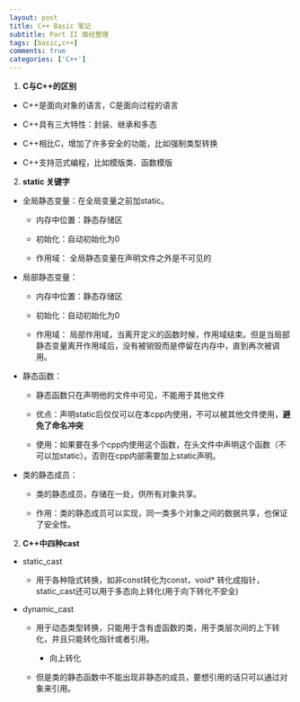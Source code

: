```yaml
---
layout: post
title: C++ Basic 笔记
subtitle: Part II 面经整理
tags: [basic,c++]
comments: true
categories: ['C++']
---
```


1. **C与C++的区别**


  * C++是面向对象的语言，C是面向过程的语言
  
  * C++具有三大特性：封装、继承和多态
  
  * C++相比C，增加了许多安全的功能，比如强制类型转换
  
  * C++支持范式编程，比如模版类、函数模版
  
  
  2. **static 关键字**
  
  
   * 全局静态变量：在全局变量之前加static。
   
     * 内存中位置：静态存储区
     
     * 初始化：自动初始化为0
     
     * 作用域： 全局静态变量在声明文件之外是不可见的
    
    
   * 局部静态变量：
   
     * 内存中位置：静态存储区
     
     * 初始化：自动初始化为0
     
     * 作用域： 局部作用域，当离开定义的函数时候，作用域结束。但是当局部静态变量离开作用域后，没有被销毁而是停留在内存中，直到再次被调用。
    
    
   * 静态函数：
     
     * 静态函数只在声明他的文件中可见，不能用于其他文件
     
     * 优点：声明static后仅仅可以在本cpp内使用，不可以被其他文件使用，**避免了命名冲突**
     
     * 使用：如果要在多个cpp内使用这个函数，在头文件中声明这个函数（不可以加static）。否则在cpp内部需要加上static声明。
     
    
   * 类的静态成员：
   
     * 类的静态成员，存储在一处，供所有对象共享。
     
     * 作用：类的静态成员可以实现，同一类多个对象之间的数据共享，也保证了安全性。
     
  
  2. **C++中四种cast**
  
  
   * static_cast
   
     * 用于各种隐式转换，如非const转化为const，void* 转化成指针，static_cast还可以用于多态向上转化(用于向下转化不安全)
     
     
   * dynamic_cast
   
     * 用于动态类型转换，只能用于含有虚函数的类，用于类层次间的上下转化，并且只能转化指针或者引用。
     
       * 向上转化 
     
     * 但是类的静态函数中不能出现非静态的成员，要想引用的话只可以通过对象来引用。
     
     
     
       
    
    
